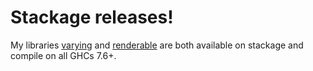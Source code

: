 Stackage releases!
==================
My libraries [varying](https://www.stackage.org/package/varying) 
and [renderable](https://www.stackage.org/package/renderable) are 
both available on stackage and compile on all GHCs 7.6+.
